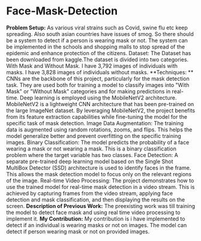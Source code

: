# Face-Mask-Detection
**Problem Setup:** As various viral strains such as Covid, swine flu etc keep spreading. Also south asian countries have issues of smog. So there should be a system to detect if a person is wearing mask or not. The system can be implemented in the schools and shopping malls to stop spread of the epidemic and enhance protection of the citizens. 
Dataset: The Dataset has been downloaded from kaggle.The dataset is divided into two categories.
With Mask and Without Mask. I have 3,792 images of individuals with masks. I have 3,828 images of individuals without masks.
**Techniques: **
CNNs are the backbone of this project, particularly for the mask detection task. They are used both for training a model to classify images into "With Mask" or "Without Mask" categories and for making predictions in real-time.
Deep learning is employed using the MobileNetV2 architecture. MobileNetV2 is a lightweight CNN architecture that has been pre-trained on the large ImageNet dataset. By leveraging MobileNetV2, the project benefits from its feature extraction capabilities while fine-tuning the model for the specific task of mask detection.
Image Data Augmentation: The training data is augmented using random rotations, zooms, and flips. This helps the model generalize better and prevent overfitting on the specific training images.
Binary Classification: The model predicts the probability of a face wearing a mask or not wearing a mask. This is a binary classification problem where the target variable has two classes.
Face Detection: A separate pre-trained deep learning model based on the Single Shot MultiBox Detector (SSD) architecture is used to identify faces in the frame. This allows the mask detection model to focus only on the relevant regions of the image.
Real-time Video Processing: The project demonstrates how to use the trained model for real-time mask detection in a video stream. This is achieved by capturing frames from the video stream, applying face detection and mask classification, and then displaying the results on the screen.
**Description of Previous Work:**
The preexisting work was till training the model to detect face mask and using real time video processing to implement it.
**My Contribution:**
My contribution is i have implemented to detect if an individual is wearing masks or not on images. The model can detect if person wearing mask or not on provided images.
